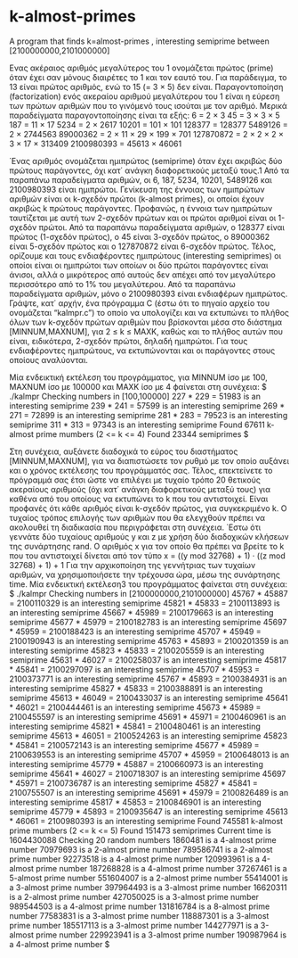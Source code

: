 # k-almost-primes
A program that finds k=almost-primes , interesting semiprime between [2100000000,2101000000]



Ενας ακέραιος αριθμός μεγαλύτερος του 1 ονομάζεται πρώτος (prime) όταν έχει σαν μόνους
διαιρέτες το 1 και τον εαυτό του. Για παράδειγμα, το 13 είναι πρώτος αριθμός, ενώ το 15 (= 3 × 5)
δεν είναι.
Παραγοντοποίηση (factorization) ενός ακεραίου αριθμού μεγαλύτερου του 1 είναι η εύρεση των
πρώτων αριθμών που το γινόμενό τους ισούται με τον αριθμό. Μερικά παραδείγματα παραγοντοποίησης
είναι τα εξής:
6 = 2 × 3
45 = 3 × 3 × 5
187 = 11 × 17
5234 = 2 × 2617
10201 = 101 × 101
128377 = 128377
5489126 = 2 × 2744563
89000362 = 2 × 11 × 29 × 199 × 701
127870872 = 2 × 2 × 2 × 3 × 17 × 313409
2100980393 = 45613 × 46061

΄Ενας αριθμός ονομάζεται ημιπρώτος (semiprime) όταν έχει ακριβώς δύο πρώτους παράγοντες, όχι
κατ΄ ανάγκη διαϕορετικούς μεταξύ τους.1 Από τα παραπάνω παραδείγματα αριθμών, οι 6, 187, 5234,
10201, 5489126 και 2100980393 είναι ημιπρώτοι.
Γενίκευση της έννοιας των ημιπρώτων αριθμών είναι οι k-σχεδόν πρώτοι (k-almost primes), οι
οποίοι έχουν ακριβώς k πρώτους παράγοντες. Προϕανώς, η έννοια των ημιπρώτων ταυτίζεται με αυτή
των 2-σχεδόν πρώτων και οι πρώτοι αριθμοί είναι οι 1-σχεδόν πρώτοι. Από τα παραπάνω παραδείγματα
αριθμών, ο 128377 είναι πρώτος (1-σχεδόν πρώτος), ο 45 είναι 3-σχεδόν πρώτος, ο 89000362 είναι
5-σχεδόν πρώτος και ο 127870872 είναι 6-σχεδόν πρώτος.
Τέλος, ορίζουμε και τους ενδιαϕέροντες ημιπρώτους (interesting semiprimes) οι οποίοι είναι οι
ημιπρώτοι των οποίων οι δύο πρώτοι παράγοντες είναι άνισοι, αλλά ο μικρότερος από αυτούς δεν
απέχει από τον μεγαλύτερο περισσότερο από το 1% του μεγαλύτερου. Από τα παραπάνω παραδείγματα
αριθμών, μόνο ο 2100980393 είναι ενδιαϕέρων ημιπρώτος.
Γράψτε, κατ΄ αρχήν, ένα πρόγραμμα C (έστω ότι το πηγαίο αρχείο του ονομάζεται “kalmpr.c”) το
οποίο να υπολογίζει και να εκτυπώνει το πλήθος όλων των k-σχεδόν πρώτων αριθμών που βρίσκονται
μέσα στο διάστημα [MINNUM,MAXNUM], για 2 ≤ k ≤ MAXK, καθώς και το πλήθος αυτών που είναι,
ειδικότερα, 2-σχεδόν πρώτοι, δηλαδή ημιπρώτοι. Για τους ενδιαϕέροντες ημιπρώτους, να εκτυπώνονται
και οι παράγοντες στους οποίους αναλύονται.

Μία ενδεικτική εκτέλεση του προγράμματος, για MINNUM ίσο με 100, MAXNUM ίσο με 100000 και
MAXK ίσο με 4 ϕαίνεται στη συνέχεια:
$ ./kalmpr
Checking numbers in [100,100000]
227 * 229 = 51983 is an interesting semiprime
239 * 241 = 57599 is an interesting semiprime
269 * 271 = 72899 is an interesting semiprime
281 * 283 = 79523 is an interesting semiprime
311 * 313 = 97343 is an interesting semiprime
Found 67611 k-almost prime mumbers (2 <= k <= 4)
Found 23344 semiprimes
$

Στη συνέχεια, αυξάνετε διαδοχικά το εύρος του διαστήματος [MINNUM,MAXNUM], για να διαπιστώσετε τον ρυθμό με τον οποίο αυξάνει και ο χρόνος εκτέλεσης του προγράμματός σας.
Τέλος, επεκτείνετε το πρόγραμμά σας έτσι ώστε να επιλέγει με τυχαίο τρόπο 20 θετικούς ακεραίους
αριθμούς (όχι κατ΄ ανάγκη διαϕορετικούς μεταξύ τους) για καθένα από του οποίους να εκτυπώνει το
k που του αντιστοιχεί. Είναι προϕανές ότι κάθε αριθμός είναι k-σχεδόν πρώτος, για συγκεκριμένο k.
Ο τυχαίος τρόπος επιλογής των αριθμών που θα ελεγχθούν πρέπει να ακολουθεί τη διαδικασία που περιγράϕεται
στη συνέχεια.
΄Εστω ότι γεννάτε δύο τυχαίους αριθμούς y και z με χρήση δύο διαδοχικών κλήσεων της συνάρτησης rand. Ο αριθμός x για τον οποίο θα πρέπει να βρείτε το k που του αντιστοιχεί δίνεται από τον τύπο 
x = ((y mod 32768) + 1) · ((z mod 32768) + 1) + 1
Για την αρχικοποίηση της γεννήτριας των τυχαίων αριθμών, να χρησιμοποιήσετε την τρέχουσα ώρα,
μέσω της συνάρτησης time.
Μία ενδεικτική εκτέλεση3
του προγράμματος ϕαίνεται στη συνέχεια:
$ ./kalmpr
Checking numbers in [2100000000,2101000000]
45767 * 45887 = 2100110329 is an interesting semiprime
45821 * 45833 = 2100113893 is an interesting semiprime
45667 * 45989 = 2100179663 is an interesting semiprime
45677 * 45979 = 2100182783 is an interesting semiprime
45697 * 45959 = 2100188423 is an interesting semiprime
45707 * 45949 = 2100190943 is an interesting semiprime
45763 * 45893 = 2100201359 is an interesting semiprime
45823 * 45833 = 2100205559 is an interesting semiprime
45631 * 46027 = 2100258037 is an interesting semiprime
45817 * 45841 = 2100297097 is an interesting semiprime
45707 * 45953 = 2100373771 is an interesting semiprime
45767 * 45893 = 2100384931 is an interesting semiprime
45827 * 45833 = 2100388891 is an interesting semiprime
45613 * 46049 = 2100433037 is an interesting semiprime
45641 * 46021 = 2100444461 is an interesting semiprime
45673 * 45989 = 2100455597 is an interesting semiprime
45691 * 45971 = 2100460961 is an interesting semiprime
45821 * 45841 = 2100480461 is an interesting semiprime
45613 * 46051 = 2100524263 is an interesting semiprime
45823 * 45841 = 2100572143 is an interesting semiprime
45677 * 45989 = 2100639553 is an interesting semiprime
45707 * 45959 = 2100648013 is an interesting semiprime
45779 * 45887 = 2100660973 is an interesting semiprime
45641 * 46027 = 2100718307 is an interesting semiprime
45697 * 45971 = 2100736787 is an interesting semiprime
45827 * 45841 = 2100755507 is an interesting semiprime
45691 * 45979 = 2100826489 is an interesting semiprime
45817 * 45853 = 2100846901 is an interesting semiprime
45779 * 45893 = 2100935647 is an interesting semiprime
45613 * 46061 = 2100980393 is an interesting semiprime
Found 745581 k-almost prime mumbers (2 <= k <= 5)
Found 151473 semiprimes
Current time is 1604430088
Checking 20 random numbers
1860481 is a 4-almost prime number
70979693 is a 2-almost prime number
789586741 is a 2-almost prime number
92273518 is a 4-almost prime number
120993961 is a 4-almost prime number
187268828 is a 4-almost prime number
37267461 is a 5-almost prime number
551604007 is a 2-almost prime number
55414001 is a 3-almost prime number
397964493 is a 3-almost prime number
16620311 is a 2-almost prime number
427050025 is a 3-almost prime number
989544503 is a 4-almost prime number
131816784 is a 8-almost prime number
77583831 is a 3-almost prime number
118887301 is a 3-almost prime number
185517113 is a 3-almost prime number
144277971 is a 3-almost prime number
229923941 is a 3-almost prime number
190987964 is a 4-almost prime number
$
